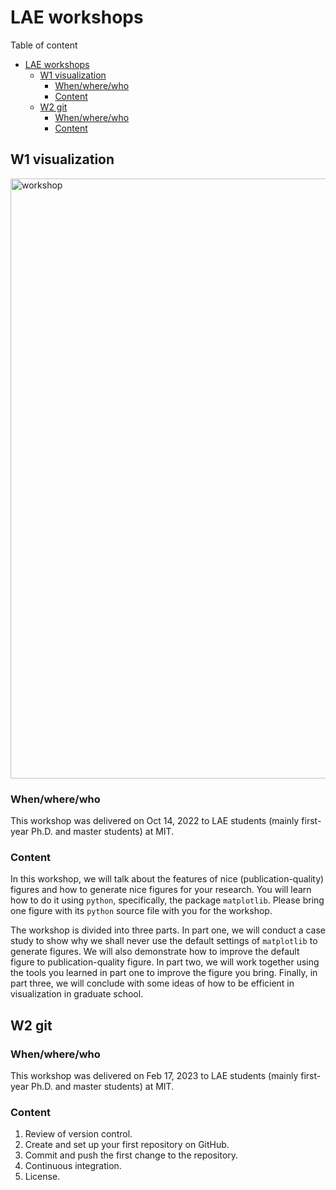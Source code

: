 # LAE  workshops

Table of content
- [LAE  workshops](#lae--workshops)
  - [W1 visualization](#w1-visualization)
    - [When/where/who](#whenwherewho)
    - [Content](#content)
  - [W2 git](#w2-git)
    - [When/where/who](#whenwherewho-1)
    - [Content](#content-1)

## W1 visualization
<img width="960" alt="workshop" src="https://user-images.githubusercontent.com/10147055/195889850-f05c90f6-4798-454b-83dc-f65681b92982.png">

### When/where/who
This workshop was delivered on Oct 14, 2022 to LAE students (mainly first-year Ph.D. and master students) at MIT.

### Content
In this workshop, we will talk about the features of nice (publication-quality) figures and how to generate nice figures for your research.
You will learn how to do it using `python`, specifically, the package `matplotlib`.
Please bring one figure with its `python` source file with you for the workshop.

The workshop is divided into three parts.
In part one, we will conduct a case study to show why we shall never use the default settings of `matplotlib` to generate figures. 
We will also demonstrate how to improve the default figure to publication-quality figure.
In part two, we will work together using the tools you learned in part one to improve the figure you bring.
Finally, in part three, we will conclude with some ideas of how to be efficient in visualization in graduate school.

## W2 git
### When/where/who
This workshop was delivered on Feb 17, 2023 to LAE students (mainly first-year Ph.D. and master students) at MIT.

### Content
1. Review of version control.
2. Create and set up your first repository on GitHub.
3. Commit and push the first change to the repository.
4. Continuous integration.
5. License.
